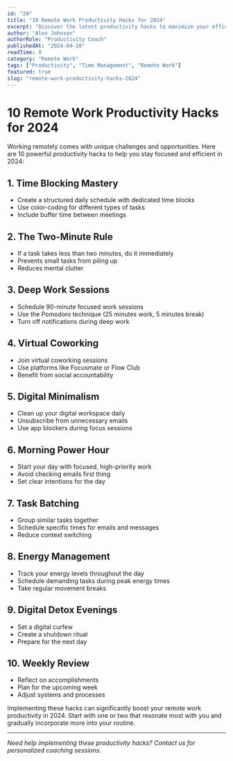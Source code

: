 ```yaml
---
id: "20"
title: "10 Remote Work Productivity Hacks for 2024"
excerpt: "Discover the latest productivity hacks to maximize your efficiency while working remotely in 2024."
author: "Alex Johnson"
authorRole: "Productivity Coach"
publishedAt: "2024-04-10"
readTime: 8
category: "Remote Work"
tags: ["Productivity", "Time Management", "Remote Work"]
featured: true
slug: "remote-work-productivity-hacks-2024"
---
```


# 10 Remote Work Productivity Hacks for 2024

Working remotely comes with unique challenges and opportunities. Here are 10 powerful productivity hacks to help you stay focused and efficient in 2024:

## 1. Time Blocking Mastery

- Create a structured daily schedule with dedicated time blocks
- Use color-coding for different types of tasks
- Include buffer time between meetings

## 2. The Two-Minute Rule

- If a task takes less than two minutes, do it immediately
- Prevents small tasks from piling up
- Reduces mental clutter

## 3. Deep Work Sessions

- Schedule 90-minute focused work sessions
- Use the Pomodoro technique (25 minutes work, 5 minutes break)
- Turn off notifications during deep work

## 4. Virtual Coworking

- Join virtual coworking sessions
- Use platforms like Focusmate or Flow Club
- Benefit from social accountability

## 5. Digital Minimalism

- Clean up your digital workspace daily
- Unsubscribe from unnecessary emails
- Use app blockers during focus sessions

## 6. Morning Power Hour

- Start your day with focused, high-priority work
- Avoid checking emails first thing
- Set clear intentions for the day

## 7. Task Batching

- Group similar tasks together
- Schedule specific times for emails and messages
- Reduce context switching

## 8. Energy Management

- Track your energy levels throughout the day
- Schedule demanding tasks during peak energy times
- Take regular movement breaks

## 9. Digital Detox Evenings

- Set a digital curfew
- Create a shutdown ritual
- Prepare for the next day

## 10. Weekly Review

- Reflect on accomplishments
- Plan for the upcoming week
- Adjust systems and processes

Implementing these hacks can significantly boost your remote work productivity in 2024. Start with one or two that resonate most with you and gradually incorporate more into your routine.

---

_Need help implementing these productivity hacks? Contact us for personalized coaching sessions._
